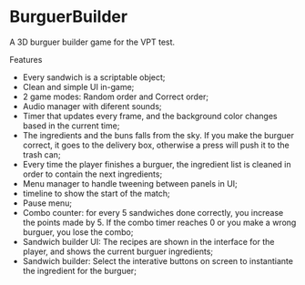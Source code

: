 # BurguerBuilder
A 3D burguer builder game for the VPT test.

Features

- Every sandwich is a scriptable object;
- Clean and simple UI in-game;
- 2 game modes: Random order and Correct order;
- Audio manager with diferent sounds;
- Timer that updates every frame, and the background color changes based in the current time;
- The ingredients and the buns falls from the sky. If you make the burguer correct, it goes to the delivery box, otherwise a press will push it to the trash can;
- Every time the player finishes a burguer, the ingredient list is cleaned in order to contain the next ingredients;
- Menu manager to handle tweening between panels in UI;
- timeline to show the start of the match;
- Pause menu;
- Combo counter: for every 5 sandwiches done correctly, you increase the points made by 5. If the combo timer reaches 0 or you make a wrong burguer, you lose the combo;
- Sandwich builder UI: The recipes are shown in the interface for the player, and shows the current burguer ingredients;
- Sandwich builder: Select the interative buttons on screen to instantiante the ingredient for the burguer;
